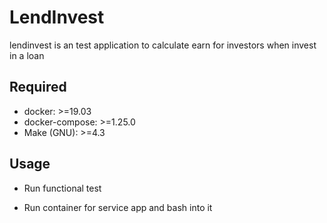 # LendInvest

lendinvest is an test application to calculate earn for investors when invest in a loan

## Required

- docker: >=19.03
- docker-compose: >=1.25.0
- Make (GNU): >=4.3

## Usage

- Run functional test


- Run container for service app and bash into it
